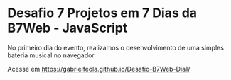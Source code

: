 # Desafio 7 Projetos em 7 Dias da B7Web - JavaScript

No primeiro dia do evento, realizamos o desenvolvimento de uma simples bateria musical no navegador

Acesse em https://gabrielfeola.github.io/Desafio-B7Web-Dia1/
